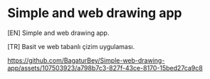 # Simple and web drawing app
[EN] Simple and web drawing app.

[TR] Basit ve web tabanlı çizim uygulaması.

https://github.com/BagaturBey/Simple-web-drawing-app/assets/107503923/a798b7c3-827f-43ce-8170-15bed27ca9c8
